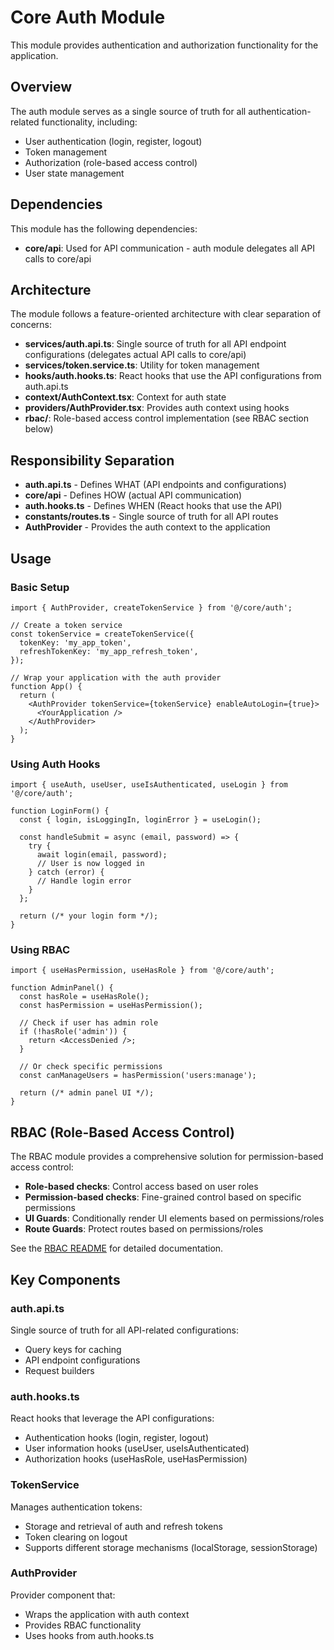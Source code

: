 # Core Auth Module

This module provides authentication and authorization functionality for the application.

## Overview

The auth module serves as a single source of truth for all authentication-related functionality, including:

- User authentication (login, register, logout)
- Token management
- Authorization (role-based access control)
- User state management

## Dependencies

This module has the following dependencies:

- **core/api**: Used for API communication - auth module delegates all API calls to core/api

## Architecture

The module follows a feature-oriented architecture with clear separation of concerns:

- **services/auth.api.ts**: Single source of truth for all API endpoint configurations (delegates actual API calls to core/api)
- **services/token.service.ts**: Utility for token management
- **hooks/auth.hooks.ts**: React hooks that use the API configurations from auth.api.ts
- **context/AuthContext.tsx**: Context for auth state
- **providers/AuthProvider.tsx**: Provides auth context using hooks
- **rbac/**: Role-based access control implementation (see RBAC section below)

## Responsibility Separation

- **auth.api.ts** - Defines WHAT (API endpoints and configurations)
- **core/api** - Defines HOW (actual API communication)
- **auth.hooks.ts** - Defines WHEN (React hooks that use the API)
- **constants/routes.ts** - Single source of truth for all API routes
- **AuthProvider** - Provides the auth context to the application

## Usage

### Basic Setup

```tsx
import { AuthProvider, createTokenService } from '@/core/auth';

// Create a token service
const tokenService = createTokenService({
  tokenKey: 'my_app_token',
  refreshTokenKey: 'my_app_refresh_token',
});

// Wrap your application with the auth provider
function App() {
  return (
    <AuthProvider tokenService={tokenService} enableAutoLogin={true}>
      <YourApplication />
    </AuthProvider>
  );
}
```

### Using Auth Hooks

```tsx
import { useAuth, useUser, useIsAuthenticated, useLogin } from '@/core/auth';

function LoginForm() {
  const { login, isLoggingIn, loginError } = useLogin();

  const handleSubmit = async (email, password) => {
    try {
      await login(email, password);
      // User is now logged in
    } catch (error) {
      // Handle login error
    }
  };

  return (/* your login form */);
}
```

### Using RBAC

```tsx
import { useHasPermission, useHasRole } from '@/core/auth';

function AdminPanel() {
  const hasRole = useHasRole();
  const hasPermission = useHasPermission();

  // Check if user has admin role
  if (!hasRole('admin')) {
    return <AccessDenied />;
  }

  // Or check specific permissions
  const canManageUsers = hasPermission('users:manage');

  return (/* admin panel UI */);
}
```

## RBAC (Role-Based Access Control)

The RBAC module provides a comprehensive solution for permission-based access control:

- **Role-based checks**: Control access based on user roles
- **Permission-based checks**: Fine-grained control based on specific permissions
- **UI Guards**: Conditionally render UI elements based on permissions/roles
- **Route Guards**: Protect routes based on permissions/roles

See the [RBAC README](./rbac/README.md) for detailed documentation.

## Key Components

### auth.api.ts

Single source of truth for all API-related configurations:

- Query keys for caching
- API endpoint configurations
- Request builders

### auth.hooks.ts

React hooks that leverage the API configurations:

- Authentication hooks (login, register, logout)
- User information hooks (useUser, useIsAuthenticated)
- Authorization hooks (useHasRole, useHasPermission)

### TokenService

Manages authentication tokens:

- Storage and retrieval of auth and refresh tokens
- Token clearing on logout
- Supports different storage mechanisms (localStorage, sessionStorage)

### AuthProvider

Provider component that:

- Wraps the application with auth context
- Provides RBAC functionality
- Uses hooks from auth.hooks.ts
